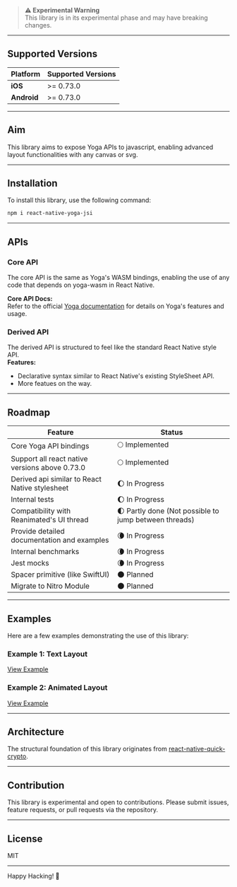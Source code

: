 > **⚠️ Experimental Warning**  
> This library is in its experimental phase and may have breaking changes.

---

## Supported Versions

| Platform    | Supported Versions |
| ----------- | ------------------ |
| **iOS**     | >= 0.73.0          |
| **Android** | >= 0.73.0          |

---

## Aim

This library aims to expose Yoga APIs to javascript, enabling advanced layout functionalities with any canvas or svg.

---

## Installation

To install this library, use the following command:

```bash
npm i react-native-yoga-jsi
```

---

## APIs

### Core API

The core API is the same as Yoga's WASM bindings, enabling the use of any code that depends on yoga-wasm in React Native.

**Core API Docs:**  
Refer to the official [Yoga documentation](https://www.yogalayout.dev/docs/about-yoga) for details on Yoga's features and usage.

### Derived API

The derived API is structured to feel like the standard React Native style API.  
**Features:**

- Declarative syntax similar to React Native's existing StyleSheet API.
- More featues on the way.

---

## Roadmap

| Feature                                        | Status                                                |
| ---------------------------------------------- | ----------------------------------------------------- |
| Core Yoga API bindings                         | 🌕 Implemented                                        |
| Support all react native versions above 0.73.0 | 🌕 Implemented                                        |
| Derived api similar to React Native stylesheet | 🌔 In Progress                                        |
| Internal tests                                 | 🌔 In Progress                                        |
| Compatibility with Reanimated's UI thread      | 🌓 Partly done (Not possible to jump between threads) |
| Provide detailed documentation and examples    | 🌘 In Progress                                        |
| Internal benchmarks                            | 🌘 In Progress                                        |
| Jest mocks                                     | 🌘 In Progress                                        |
| Spacer primitive (like SwiftUI)                | 🌑 Planned                                            |
| Migrate to Nitro Module                        | 🌑 Planned                                            |

---

## Examples

Here are a few examples demonstrating the use of this library:

### Example 1: Text Layout

[View Example](./testProj/src/navigators/children/TextLayout/TextLayout.tsx)

### Example 2: Animated Layout

[View Example](./testProj/src/navigators/children/AnimatedExample/AnimatedExample.tsx)

---

## Architecture

The structural foundation of this library originates from [react-native-quick-crypto](https://github.com/margelo/react-native-quick-crypto/tree/v0.7.11).

---

## Contribution

This library is experimental and open to contributions. Please submit issues, feature requests, or pull requests via the repository.

---

## License

MIT

---

Happy Hacking! 🚀
